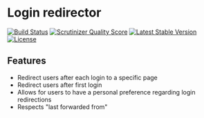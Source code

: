Login redirector
================

[![Build Status](https://scrutinizer-ci.com/g/ColdTrick/login_redirector/badges/build.png?b=master)](https://scrutinizer-ci.com/g/ColdTrick/login_redirector/build-status/master)
[![Scrutinizer Quality Score](https://scrutinizer-ci.com/g/ColdTrick/login_redirector/badges/quality-score.png?s=f4892ec66d3ce7309818f7a57824728d7ffb98bd)](https://scrutinizer-ci.com/g/ColdTrick/login_redirector/)
[![Latest Stable Version](https://poser.pugx.org/coldtrick/login_redirector/v/stable.svg)](https://packagist.org/packages/coldtrick/login_redirector)
[![License](https://poser.pugx.org/coldtrick/login_redirector/license.svg)](https://packagist.org/packages/coldtrick/login_redirector)

Features
--------

- Redirect users after each login to a specific page
- Redirect users after first login
- Allows for users to have a personal preference regarding login redirections
- Respects "last forwarded from"
